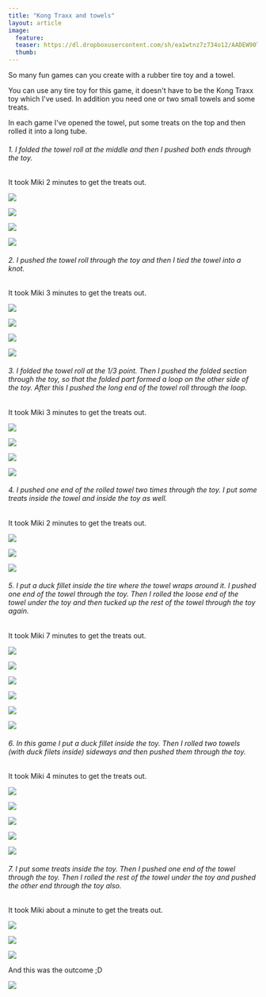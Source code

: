 ```yaml
---
title: "Kong Traxx and towels"
layout: article
image:
  feature:
  teaser: https://dl.dropboxusercontent.com/sh/ea1wtnz7z734o12/AADEW90TE9i16TlEW3e2IRlHa/aktivointi/kong-traxx-ja-pyyhe/DSC57081-245px.jpg
  thumb:
---
```


So many fun games can you create with a rubber tire toy and a towel.

You can use any tire toy for this game, it doesn't have to be the Kong Traxx toy which I've used. In addition you need one or two small towels and some treats.

In each game I've opened the towel, put some treats on the top and then rolled it into a long tube.

###### 1. I folded the towel roll at the middle and then I pushed both ends through the toy.
It took Miki 2 minutes to get the treats out.

[![](https://dl.dropboxusercontent.com/sh/ea1wtnz7z734o12/AABAaB9PqB7uxdBgBswVGK-Ma/aktivointi/kong-traxx-ja-pyyhe/DSC57006-800px.jpg)](https://dl.dropboxusercontent.com/sh/ea1wtnz7z734o12/AADoOW8FAuczJNHpc00s82-ma/aktivointi/kong-traxx-ja-pyyhe/DSC57006.jpg)

[![](https://dl.dropboxusercontent.com/sh/ea1wtnz7z734o12/AAAtnPWteiv8wn5cM0P72vGva/aktivointi/kong-traxx-ja-pyyhe/DSC57009-800px.jpg)](https://dl.dropboxusercontent.com/sh/ea1wtnz7z734o12/AADE2_-h-E-cLBhqHncX_T7aa/aktivointi/kong-traxx-ja-pyyhe/DSC57009.jpg)

[![](https://dl.dropboxusercontent.com/sh/ea1wtnz7z734o12/AADjat7yBMH1F4fzMJf5UwV9a/aktivointi/kong-traxx-ja-pyyhe/DSC57014-800px.jpg)](https://dl.dropboxusercontent.com/sh/ea1wtnz7z734o12/AAANZbCLnCfR5534W_9ICJMoa/aktivointi/kong-traxx-ja-pyyhe/DSC57014.jpg)

[![](https://dl.dropboxusercontent.com/sh/ea1wtnz7z734o12/AAA3-dd1SkT1EMseLtv5MTywa/aktivointi/kong-traxx-ja-pyyhe/DSC57043-800px.jpg)](https://dl.dropboxusercontent.com/sh/ea1wtnz7z734o12/AAAfsUwXQZsu3uOdQDI8h_lUa/aktivointi/kong-traxx-ja-pyyhe/DSC57043.jpg)

###### 2. I pushed the towel roll through the toy and then I tied the towel into a knot.
It took Miki 3 minutes to get the treats out.

[![](https://dl.dropboxusercontent.com/sh/ea1wtnz7z734o12/AACUY39UUsOk3O6VZNakNg5aa/aktivointi/kong-traxx-ja-pyyhe/DSC57672-800px.jpg)](https://dl.dropboxusercontent.com/sh/ea1wtnz7z734o12/AABmVLL2VQMyfXA9lD6fI57_a/aktivointi/kong-traxx-ja-pyyhe/DSC57672.jpg)

[![](https://dl.dropboxusercontent.com/sh/ea1wtnz7z734o12/AACuUNBN4IcfzRgCEj7oFRG2a/aktivointi/kong-traxx-ja-pyyhe/DSC56921-800px.jpg)](https://dl.dropboxusercontent.com/sh/ea1wtnz7z734o12/AABhM8zJXIQPxaJS-1reAz5Ca/aktivointi/kong-traxx-ja-pyyhe/DSC56921.jpg)

[![](https://dl.dropboxusercontent.com/sh/ea1wtnz7z734o12/AABuEFbwocMLC5qiFTioHtG_a/aktivointi/kong-traxx-ja-pyyhe/DSC56997-800px.jpg)](https://dl.dropboxusercontent.com/sh/ea1wtnz7z734o12/AAD1j_Nebv4KlE9Ei0q6wwyBa/aktivointi/kong-traxx-ja-pyyhe/DSC56997.jpg)

[![](https://dl.dropboxusercontent.com/sh/ea1wtnz7z734o12/AAD65Dbj2AQzDzbwh44aM9CPa/aktivointi/kong-traxx-ja-pyyhe/DSC56936-800px.jpg)](https://dl.dropboxusercontent.com/sh/ea1wtnz7z734o12/AADL2rrNC5seg1CKZOVEIJQLa/aktivointi/kong-traxx-ja-pyyhe/DSC56936.jpg)

###### 3. I folded the towel roll at the 1/3 point. Then I pushed the folded section through the toy, so that the folded part formed a loop on the other side of the toy. After this I pushed the long end of the towel roll through the loop.
It took Miki 3 minutes to get the treats out.

[![](https://dl.dropboxusercontent.com/sh/ea1wtnz7z734o12/AAAjTPhUXVt0Nk_KpB3Xp9qPa/aktivointi/kong-traxx-ja-pyyhe/Kollaasi_1-800px.jpg)](https://dl.dropboxusercontent.com/sh/ea1wtnz7z734o12/AABEoaQFIrNZph0Hg72Bo7rqa/aktivointi/kong-traxx-ja-pyyhe/Kollaasi_1.jpg)

[![](https://dl.dropboxusercontent.com/sh/ea1wtnz7z734o12/AADE-txlKM-zMtbe0Dg3DFaoa/aktivointi/kong-traxx-ja-pyyhe/DSC57081-800px.jpg)](https://dl.dropboxusercontent.com/sh/ea1wtnz7z734o12/AAB99M6f2EmoKqs--g2_wTeAa/aktivointi/kong-traxx-ja-pyyhe/DSC57081.jpg)

[![](https://dl.dropboxusercontent.com/sh/ea1wtnz7z734o12/AACiIKdxRtNPgH-xRqGO8C2fa/aktivointi/kong-traxx-ja-pyyhe/DSC57112-800px.jpg)](https://dl.dropboxusercontent.com/sh/ea1wtnz7z734o12/AABGa0CotaR8tV0B1LZs-qpUa/aktivointi/kong-traxx-ja-pyyhe/DSC57112.jpg)

[![](https://dl.dropboxusercontent.com/sh/ea1wtnz7z734o12/AABpizOgwQuED_Zxc_4g4dwja/aktivointi/kong-traxx-ja-pyyhe/DSC57117-800px.jpg)](https://dl.dropboxusercontent.com/sh/ea1wtnz7z734o12/AABE0Qvy11MUK4zV9GizFEh_a/aktivointi/kong-traxx-ja-pyyhe/DSC57117.jpg)

###### 4. I pushed one end of the rolled towel two times through the toy. I put some treats inside the towel and inside the toy as well.
It took Miki 2 minutes to get the treats out.

[![](https://dl.dropboxusercontent.com/sh/ea1wtnz7z734o12/AACkvjsJDgOyhFfiAHOlbXFRa/aktivointi/kong-traxx-ja-pyyhe/DSC57135-800px.jpg)](https://dl.dropboxusercontent.com/sh/ea1wtnz7z734o12/AADz70AvoF9ZsxbrIz1rTLt4a/aktivointi/kong-traxx-ja-pyyhe/DSC57135.jpg)

[![](https://dl.dropboxusercontent.com/sh/ea1wtnz7z734o12/AAB-732c20OfqSixPMHEIvQGa/aktivointi/kong-traxx-ja-pyyhe/DSC57160-800px.jpg)](https://dl.dropboxusercontent.com/sh/ea1wtnz7z734o12/AAC72FAtOL87nW5A816V9A65a/aktivointi/kong-traxx-ja-pyyhe/DSC57160.jpg)

[![](https://dl.dropboxusercontent.com/sh/ea1wtnz7z734o12/AAASUQXUWAWt7q0Z3CLlNi0Sa/aktivointi/kong-traxx-ja-pyyhe/DSC57167-800px.jpg)](https://dl.dropboxusercontent.com/sh/ea1wtnz7z734o12/AADekABfLJYfjsFmjSWz823-a/aktivointi/kong-traxx-ja-pyyhe/DSC57167.jpg)

###### 5. I put a duck fillet inside the tire where the towel wraps around it. I pushed one end of the towel through the toy. Then I rolled the loose end of the towel under the toy and then tucked up the rest of the towel through the toy again.
It took Miki 7 minutes to get the treats out.

[![](https://dl.dropboxusercontent.com/sh/ea1wtnz7z734o12/AAAQ5iI9b9umeUPok1jIVS-Ca/aktivointi/kong-traxx-ja-pyyhe/Kollaasi_4-800px.jpg)](https://dl.dropboxusercontent.com/sh/ea1wtnz7z734o12/AADTNJ62NhpDE2IgIpEQv7c_a/aktivointi/kong-traxx-ja-pyyhe/Kollaasi_4.jpg)

[![](https://dl.dropboxusercontent.com/sh/ea1wtnz7z734o12/AABco4QF227mczzA9MrOKTbTa/aktivointi/kong-traxx-ja-pyyhe/DSC57418-800px.jpg)](https://dl.dropboxusercontent.com/sh/ea1wtnz7z734o12/AAAt_rBP2Xz94PRrz16EAPyma/aktivointi/kong-traxx-ja-pyyhe/DSC57418.jpg)

[![](https://dl.dropboxusercontent.com/sh/ea1wtnz7z734o12/AADhTldnQ22h2uqkYGvCTiOXa/aktivointi/kong-traxx-ja-pyyhe/DSC57479-800px.jpg)](https://dl.dropboxusercontent.com/sh/ea1wtnz7z734o12/AABmtqrAs53VIn-oKeizIxzba/aktivointi/kong-traxx-ja-pyyhe/DSC57479.jpg)

[![](https://dl.dropboxusercontent.com/sh/ea1wtnz7z734o12/AAAd61Ztyr_u3d-s1PYgpcqFa/aktivointi/kong-traxx-ja-pyyhe/DSC57437-800px.jpg)](https://dl.dropboxusercontent.com/sh/ea1wtnz7z734o12/AAA0pGylkYPdPE1mGVc1Dj4ea/aktivointi/kong-traxx-ja-pyyhe/DSC57437.jpg)

[![](https://dl.dropboxusercontent.com/sh/ea1wtnz7z734o12/AADxhC15BtN8zcgqsX_wQv4Xa/aktivointi/kong-traxx-ja-pyyhe/DSC57512-800px.jpg)](https://dl.dropboxusercontent.com/sh/ea1wtnz7z734o12/AAC7I2CPbbXm9CmjG6uUzi7Ha/aktivointi/kong-traxx-ja-pyyhe/DSC57512.jpg)

[![](https://dl.dropboxusercontent.com/sh/ea1wtnz7z734o12/AABsy9KclWwOvoMLQ99XrsHWa/aktivointi/kong-traxx-ja-pyyhe/DSC57527-800px.jpg)](https://dl.dropboxusercontent.com/sh/ea1wtnz7z734o12/AABKfj_XuISjZUluSn0t2NGFa/aktivointi/kong-traxx-ja-pyyhe/DSC57527.jpg)

###### 6. In this game I put a duck fillet inside the toy. Then I rolled two towels (with duck filets inside) sideways and then pushed them through the toy.
It took Miki 4 minutes to get the treats out.

[![](https://dl.dropboxusercontent.com/sh/ea1wtnz7z734o12/AACNkrQwTZdX4PM46zc0tlsta/aktivointi/kong-traxx-ja-pyyhe/Kollaasi_3-800px.jpg)](https://dl.dropboxusercontent.com/sh/ea1wtnz7z734o12/AABCqNYSpnIpmzOSaCP1nzdca/aktivointi/kong-traxx-ja-pyyhe/Kollaasi_3.jpg)

[![](https://dl.dropboxusercontent.com/sh/ea1wtnz7z734o12/AADUubHjoMvg5xcOM_fDnK2Ua/aktivointi/kong-traxx-ja-pyyhe/DSC57182-800px.jpg)](https://dl.dropboxusercontent.com/sh/ea1wtnz7z734o12/AAC1Se63RDIZaegQn7Z5pFexa/aktivointi/kong-traxx-ja-pyyhe/DSC57182.jpg)

[![](https://dl.dropboxusercontent.com/sh/ea1wtnz7z734o12/AABO9QGNEVZXT09YSFbkxqcia/aktivointi/kong-traxx-ja-pyyhe/DSC57250-800px.jpg)](https://dl.dropboxusercontent.com/sh/ea1wtnz7z734o12/AAAU3ogSx4eKhYh_VACQu_Gja/aktivointi/kong-traxx-ja-pyyhe/DSC57250.jpg)

[![](https://dl.dropboxusercontent.com/sh/ea1wtnz7z734o12/AADZeN6vajWgWLbWgwkBH5j-a/aktivointi/kong-traxx-ja-pyyhe/DSC57329-800px.jpg)](https://dl.dropboxusercontent.com/sh/ea1wtnz7z734o12/AAAJ_ClrslBP2zE4wOh8ZE-xa/aktivointi/kong-traxx-ja-pyyhe/DSC57329.jpg)

[![](https://dl.dropboxusercontent.com/sh/ea1wtnz7z734o12/AAC2bLrej38zXIorTl-Xqfjba/aktivointi/kong-traxx-ja-pyyhe/DSC57380-800px.jpg)](https://dl.dropboxusercontent.com/sh/ea1wtnz7z734o12/AACc1XfGf5Hs4tY7GND6gt4oa/aktivointi/kong-traxx-ja-pyyhe/DSC57380.jpg)

###### 7. I put some treats inside the toy. Then I pushed one end of the towel through the toy. Then I rolled the rest of the towel under the toy and pushed the other end through the toy also.
It took Miki about a minute to get the treats out.

[![](https://dl.dropboxusercontent.com/sh/ea1wtnz7z734o12/AABc7IcXhNdYlDV3C178X7HNa/aktivointi/kong-traxx-ja-pyyhe/Kollaasi_2-800px.jpg)](https://dl.dropboxusercontent.com/sh/ea1wtnz7z734o12/AAA1OBgg1GQuvTzv0fHQun-Qa/aktivointi/kong-traxx-ja-pyyhe/Kollaasi_2.jpg)

[![](https://dl.dropboxusercontent.com/sh/ea1wtnz7z734o12/AADi2ayhE3LgDF65sa91Iewsa/aktivointi/kong-traxx-ja-pyyhe/DSC57681-800px.jpg)](https://dl.dropboxusercontent.com/sh/ea1wtnz7z734o12/AABi6OxadzoDFWFRoFc7wt6ia/aktivointi/kong-traxx-ja-pyyhe/DSC57681.jpg)

[![](https://dl.dropboxusercontent.com/sh/ea1wtnz7z734o12/AABhTh_-tYrrrZZm5GjqW3Bqa/aktivointi/kong-traxx-ja-pyyhe/DSC57691-800px.jpg)](https://dl.dropboxusercontent.com/sh/ea1wtnz7z734o12/AADV889Wohz4akVrqkL0lVyKa/aktivointi/kong-traxx-ja-pyyhe/DSC57691.jpg)

And this was the outcome ;D

[![](https://dl.dropboxusercontent.com/sh/ea1wtnz7z734o12/AADpYCcSyutwQx8uv_T1LtaXa/aktivointi/kong-traxx-ja-pyyhe/DSC57563-800px.jpg)](https://dl.dropboxusercontent.com/sh/ea1wtnz7z734o12/AAApwWl1b0qTCdI0BnCp-UwDa/aktivointi/kong-traxx-ja-pyyhe/DSC57563.jpg)
